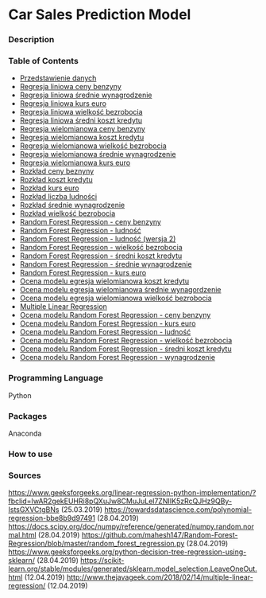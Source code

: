 # Car Sales Prediction Model
### Description


### Table of Contents
* [Przedstawienie danych](https://github.com/martynadyja/sprzedaz-samochodow/blob/master/przedstawienie%20danych.ipynb)
* [Regresja liniowa ceny benzyny](https://github.com/martynadyja/sprzedaz-samochodow/blob/master/ceny%20beznyny.ipynb)
* [Regresja liniowa średnie wynagrodzenie](https://github.com/martynadyja/sprzedaz-samochodow/blob/master/srednie%20wynagrodzenie.ipynb)
* [Regresja liniowa kurs euro](https://github.com/martynadyja/sprzedaz-samochodow/blob/master/regresja%20liniowa%20sprzeda%C5%BC%20w%20zale%C5%BCno%C5%9Bci%20od%20kursu%20euro.py)
* [Regresja liniowa wielkość bezrobocia](https://github.com/martynadyja/sprzedaz-samochodow/blob/master/regresja%20liniowa%20sprzeda%C5%BC%20w%20zale%C5%BCno%C5%9Bci%20od%20wielko%C5%9Bci%20bezrobocia.py)
* [Regresja liniowa średni koszt kredytu](https://github.com/martynadyja/sprzedaz-samochodow/blob/master/regresja%20liniowa%20sprzeda%C5%BC%20w%20zale%C5%BCno%C5%9Bci%20od%20%C5%9Bredniego%20kosztu%20kredytu.py)
* [Regresja wielomianowa ceny benzyny](https://github.com/martynadyja/sprzedaz-samochodow/blob/master/regresja%20wielomianowa%20ceny%20benzyny.ipynb)
* [Regresja wielomianowa koszt kredytu](https://github.com/martynadyja/sprzedaz-samochodow/blob/master/regresja%20wielomianowa%20koszt%20kredytu.ipynb)
* [Regresja wielomianowa wielkość bezrobocia](https://github.com/martynadyja/sprzedaz-samochodow/blob/master/regresja%20wielomianowa%20wielko%C5%9B%C4%87%20bezrobocia.ipynb)
* [Regresja wielomianowa średnie wynagrodzenie](https://github.com/martynadyja/sprzedaz-samochodow/blob/master/regresja%20wielomianowa%20%C5%9Brednie%20wynagordzenie.ipynb)
* [Regresja wielomianowa kurs euro](https://github.com/martynadyja/sprzedaz-samochodow/blob/master/regresja%20wilomianowa%20kurs%20euro.ipynb)
* [Rozkład ceny beznyny](https://github.com/martynadyja/sprzedaz-samochodow/blob/master/rozk%C5%82ad%20ceny%20beznyny.ipynb)
* [Rozkład koszt kredytu](https://github.com/martynadyja/sprzedaz-samochodow/blob/master/rozk%C5%82ad%20koszt%20kredytu.ipynb)
* [Rozkład kurs euro](https://github.com/martynadyja/sprzedaz-samochodow/blob/master/rozk%C5%82ad%20kurs%20euro.ipynb)
* [Rozkład liczba ludności](https://github.com/martynadyja/sprzedaz-samochodow/blob/master/rozk%C5%82ad%20liczba%20ludno%C5%9Bci.ipynb)
* [Rozkład średnie wynagrodzenie](https://github.com/martynadyja/sprzedaz-samochodow/blob/master/rozk%C5%82ad%20%C5%9Brednie%20wynagrodzenie.ipynb)
* [Rozkład wielkość bezrobocia](https://github.com/martynadyja/sprzedaz-samochodow/blob/master/rozk%C5%82ad%20%C5%9Brednie%20wynagrodzenie.ipynb)
* [Random Forest Regression - ceny benzyny](https://github.com/martynadyja/sprzedaz-samochodow/blob/master/random%20forest%20regression%20sprzeda%C5%BC%20-%20ceny%20benzyny.py)
* [Random Forest Regression - ludność](https://github.com/martynadyja/sprzedaz-samochodow/blob/master/random%20forest%20regression%20sprzeda%C5%BC%20-%20ludno%C5%9B%C4%87.py)
* [Random Forest Regression - ludność (wersja 2)](https://github.com/martynadyja/sprzedaz-samochodow/blob/master/random-forest-regression-sprzedaż-ludność2.ipynb)
* [Random Forest Regression - wielkość bezrobocia](https://github.com/martynadyja/sprzedaz-samochodow/blob/master/random%20forest%20regression%20sprzeda%C5%BC%20-%20wielko%C5%9B%C4%87%20bezrobocia.py)
* [Random Forest Regression - średni koszt kredytu](https://github.com/martynadyja/sprzedaz-samochodow/blob/master/random%20forest%20regression%20sprzeda%C5%BC%20-%20%C5%9Bredni%20koszt%20kredytu.py)
* [Random Forest Regression - średnie wynagrodzenie](https://github.com/martynadyja/sprzedaz-samochodow/blob/master/random%20forest%20regression%20sprzeda%C5%BC%20-%20%C5%9Brednie%20wynagrodzenie.py)
* [Random Forest Regression - kurs euro](https://github.com/martynadyja/sprzedaz-samochodow/blob/master/random%20forest%20regression%20sprzeda%C5%BC-kurs%20euro.py)
* [Ocena modelu egresja wielomianowa koszt kredytu](https://github.com/martynadyja/sprzedaz-samochodow/blob/master/leave%20one%20out%20regresja%20wielomianowa%20koszt%20kredytu.ipynb)
* [Ocena modelu egresja wielomianowa średnie wynagordzenie](https://github.com/martynadyja/sprzedaz-samochodow/blob/master/leave%20one%20out%20regresja%20wielomianowa%20%C5%9Brednie%20wynagordzenie.ipynb)
* [Ocena modelu egresja wielomianowa wielkość bezrobocia](https://github.com/martynadyja/sprzedaz-samochodow/blob/master/leave%20one%20out%20regresja%20wielomianowa%20wielko%C5%9B%C4%87%20bezrobocia.ipynb)
* [Multiple Linear Regression](https://github.com/martynadyja/sprzedaz-samochodow/blob/master/multiple%20regression.ipynb)
* [Ocena modelu Random Forest Regression - ceny benzyny](https://github.com/martynadyja/sprzedaz-samochodow/blob/master/LOO%20ceny%20benzyny.py)
* [Ocena modelu Random Forest Regression - kurs euro](https://github.com/martynadyja/sprzedaz-samochodow/blob/master/LOO%20kurs%20euro.py)
* [Ocena modelu Random Forest Regression - ludność](https://github.com/martynadyja/sprzedaz-samochodow/blob/master/LOO%20ludno%C5%9B%C4%87.py)
* [Ocena modelu Random Forest Regression - wielkość bezrobocia](https://github.com/martynadyja/sprzedaz-samochodow/blob/master/LOO%20wielko%C5%9B%C4%87%20bezrobocia.py)
* [Ocena modelu Random Forest Regression - średni koszt kredytu](https://github.com/martynadyja/sprzedaz-samochodow/blob/master/LOO%20%C5%9Bredni%20koszt%20kredytu.py)
* [Ocena modelu Random Forest Regression - wynagrodzenie](https://github.com/martynadyja/sprzedaz-samochodow/blob/master/LOO%20%C5%9Brednie%20wynagrodzenie.py)

### Programming Language
Python

### Packages
Anaconda

### How to use


### Sources
https://www.geeksforgeeks.org/linear-regression-python-implementation/?fbclid=IwAR2gekEUHRi8pQXuJw8CMuJuLel7ZNIIK5zRcQJHz9QBy-IstsGXVCtgBNs (25.03.2019)
https://towardsdatascience.com/polynomial-regression-bbe8b9d97491 (28.04.2019)
https://docs.scipy.org/doc/numpy/reference/generated/numpy.random.normal.html (28.04.2019)
https://github.com/mahesh147/Random-Forest-Regression/blob/master/random_forest_regression.py (28.04.2019)
https://www.geeksforgeeks.org/python-decision-tree-regression-using-sklearn/ (28.04.2019)
https://scikit-learn.org/stable/modules/generated/sklearn.model_selection.LeaveOneOut.html (12.04.2019)
http://www.thejavageek.com/2018/02/14/multiple-linear-regression/ (12.04.2019)

